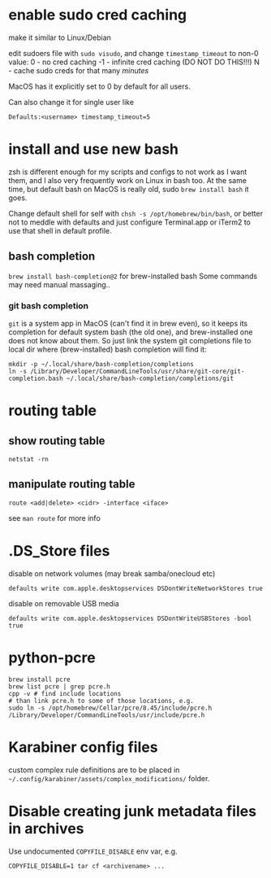 # enable sudo cred caching
make it similar to Linux/Debian

edit sudoers file with `sudo visudo`, and
change `timestamp_timeout` to non-0 value:
0 - no cred caching
-1 - infinite cred caching (DO NOT DO THIS!!!)
N - cache sudo creds for that many *minutes*

MacOS has it explicitly set to 0 by default for all users.

Can also change it for single user like
```
Defaults:<username> timestamp_timeout=5
```

# install and use new bash
zsh is different enough for my scripts and configs to not work as I want them,
and I also very frequently work on Linux in bash too.
At the same time, but default bash on MacOS is really old, sudo
`brew install bash` it goes.

Change default shell for self with `chsh -s /opt/homebrew/bin/bash`,
or better not to meddle with defaults and just configure
Terminal.app or iTerm2 to use that shell in default profile.

## bash completion
`brew install bash-completion@2` for brew-installed bash
Some commands may need manual massaging..
### git bash completion
`git` is a system app in MacOS (can't find it in brew even), so it keeps
its completion for default system bash (the old one), and brew-installed one
does not know about them.
So just link the system git completions file to local dir where (brew-installed)
bash completion will find it:
```
mkdir -p ~/.local/share/bash-completion/completions
ln -s /Library/Developer/CommandLineTools/usr/share/git-core/git-completion.bash ~/.local/share/bash-completion/completions/git
```

# routing table
## show routing table
```
netstat -rn
```
## manipulate routing table
```
route <add|delete> <cidr> -interface <iface>
```
see `man route` for more info

# .DS_Store files

disable on network volumes (may break samba/onecloud etc)
```
defaults write com.apple.desktopservices DSDontWriteNetworkStores true
```
disable on removable USB media
```
defaults write com.apple.desktopservices DSDontWriteUSBStores -bool true
```

# python-pcre
```
brew install pcre
brew list pcre | grep pcre.h
cpp -v # find include locations
# than link pcre.h to some of those locations, e.g.
sudo ln -s /opt/homebrew/Cellar/pcre/8.45/include/pcre.h /Library/Developer/CommandLineTools/usr/include/pcre.h
```

# Karabiner config files
custom complex rule definitions are to be placed in
`~/.config/karabiner/assets/complex_modifications/` folder.

# Disable creating junk metadata files in archives
Use undocumented `COPYFILE_DISABLE` env var, e.g.
```
COPYFILE_DISABLE=1 tar cf <archivename> ...
```
